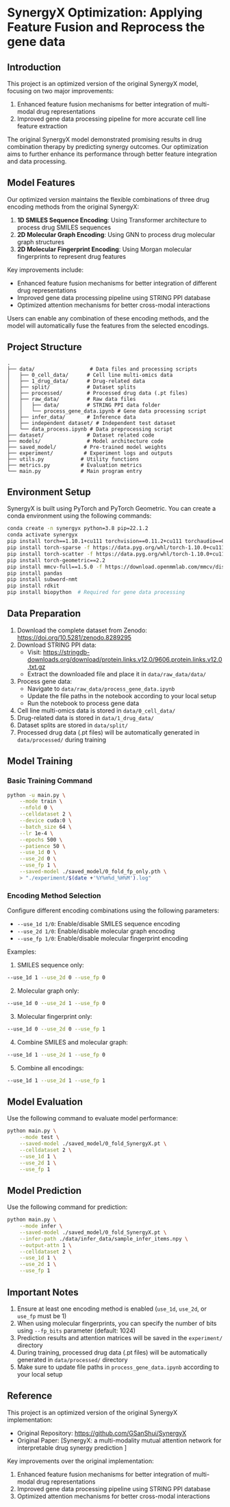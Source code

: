 # SynergyX Optimization: Applying Feature Fusion and Reprocess the gene data

## Introduction
This project is an optimized version of the original SynergyX model, focusing on two major improvements:
1. Enhanced feature fusion mechanisms for better integration of multi-modal drug representations
2. Improved gene data processing pipeline for more accurate cell line feature extraction

The original SynergyX model demonstrated promising results in drug combination therapy by predicting synergy outcomes. Our optimization aims to further enhance its performance through better feature integration and data processing.

## Model Features
Our optimized version maintains the flexible combinations of three drug encoding methods from the original SynergyX:
1. **1D SMILES Sequence Encoding**: Using Transformer architecture to process drug SMILES sequences
2. **2D Molecular Graph Encoding**: Using GNN to process drug molecular graph structures
3. **2D Molecular Fingerprint Encoding**: Using Morgan molecular fingerprints to represent drug features

Key improvements include:
- Enhanced feature fusion mechanisms for better integration of different drug representations
- Improved gene data processing pipeline using STRING PPI database
- Optimized attention mechanisms for better cross-modal interactions

Users can enable any combination of these encoding methods, and the model will automatically fuse the features from the selected encodings.

## Project Structure
```
.
├── data/                  # Data files and processing scripts
│   ├── 0_cell_data/      # Cell line multi-omics data
│   ├── 1_drug_data/      # Drug-related data
│   ├── split/            # Dataset splits
│   ├── processed/        # Processed drug data (.pt files)
│   ├── raw_data/         # Raw data files
│   │   ├── data/         # STRING PPI data folder
│   │   └── process_gene_data.ipynb # Gene data processing script
│   ├── infer_data/       # Inference data
│   ├── independent dataset/ # Independent test dataset
│   └── data_process.ipynb # Data preprocessing script
├── dataset/              # Dataset related code
├── models/               # Model architecture code
├── saved_model/         # Pre-trained model weights
├── experiment/          # Experiment logs and outputs
├── utils.py            # Utility functions
├── metrics.py          # Evaluation metrics
└── main.py             # Main program entry
```

## Environment Setup
SynergyX is built using PyTorch and PyTorch Geometric. You can create a conda environment using the following commands:

```bash
conda create -n synergyx python=3.8 pip=22.1.2
conda activate synergyx
pip install torch==1.10.1+cu111 torchvision==0.11.2+cu111 torchaudio==0.10.1 -f https://download.pytorch.org/whl/torch_stable.html
pip install torch-sparse -f https://data.pyg.org/whl/torch-1.10.0+cu111.html
pip install torch-scatter -f https://data.pyg.org/whl/torch-1.10.0+cu111.html
pip install torch-geometric==2.2
pip install mmcv-full==1.5.0 -f https://download.openmmlab.com/mmcv/dist/cu111/torch1.10/index.html
pip install pandas
pip install subword-nmt
pip install rdkit
pip install biopython  # Required for gene data processing
```

## Data Preparation
1. Download the complete dataset from Zenodo: https://doi.org/10.5281/zenodo.8289295
2. Download STRING PPI data:
   - Visit: https://stringdb-downloads.org/download/protein.links.v12.0/9606.protein.links.v12.0.txt.gz
   - Extract the downloaded file and place it in `data/raw_data/data/`
3. Process gene data:
   - Navigate to `data/raw_data/process_gene_data.ipynb`
   - Update the file paths in the notebook according to your local setup
   - Run the notebook to process gene data
4. Cell line multi-omics data is stored in `data/0_cell_data/`
5. Drug-related data is stored in `data/1_drug_data/`
6. Dataset splits are stored in `data/split/`
7. Processed drug data (.pt files) will be automatically generated in `data/processed/` during training

## Model Training
### Basic Training Command
```bash
python -u main.py \
    --mode train \
    --nfold 0 \
    --celldataset 2 \
    --device cuda:0 \
    --batch_size 64 \
    --lr 1e-4 \
    --epochs 500 \
    --patience 50 \
    --use_1d 0 \
    --use_2d 0 \
    --use_fp 1 \
    --saved-model ./saved_model/0_fold_fp_only.pth \
    > "./experiment/$(date +'%Y%m%d_%H%M').log"
```

### Encoding Method Selection
Configure different encoding combinations using the following parameters:
- `--use_1d 1/0`: Enable/disable SMILES sequence encoding
- `--use_2d 1/0`: Enable/disable molecular graph encoding
- `--use_fp 1/0`: Enable/disable molecular fingerprint encoding

Examples:
1. SMILES sequence only:
```bash
--use_1d 1 --use_2d 0 --use_fp 0
```

2. Molecular graph only:
```bash
--use_1d 0 --use_2d 1 --use_fp 0
```

3. Molecular fingerprint only:
```bash
--use_1d 0 --use_2d 0 --use_fp 1
```

4. Combine SMILES and molecular graph:
```bash
--use_1d 1 --use_2d 1 --use_fp 0
```

5. Combine all encodings:
```bash
--use_1d 1 --use_2d 1 --use_fp 1
```

## Model Evaluation
Use the following command to evaluate model performance:
```bash
python main.py \
    --mode test \
    --saved-model ./saved_model/0_fold_SynergyX.pt \
    --celldataset 2 \
    --use_1d 1 \
    --use_2d 1 \
    --use_fp 1
```

## Model Prediction
Use the following command for prediction:
```bash
python main.py \
    --mode infer \
    --saved-model ./saved_model/0_fold_SynergyX.pt \
    --infer-path ./data/infer_data/sample_infer_items.npy \
    --output-attn 1 \
    --celldataset 2 \
    --use_1d 1 \
    --use_2d 1 \
    --use_fp 1
```

## Important Notes
1. Ensure at least one encoding method is enabled (`use_1d`, `use_2d`, or `use_fp` must be 1)
2. When using molecular fingerprints, you can specify the number of bits using `--fp_bits` parameter (default: 1024)
3. Prediction results and attention matrices will be saved in the `experiment/` directory
4. During training, processed drug data (.pt files) will be automatically generated in `data/processed/` directory
5. Make sure to update file paths in `process_gene_data.ipynb` according to your local setup

## Reference
This project is an optimized version of the original SynergyX implementation:
- Original Repository: https://github.com/GSanShui/SynergyX
- Original Paper: [SynergyX: a multi-modality mutual attention network for interpretable drug synergy prediction  ]

Key improvements over the original implementation:
1. Enhanced feature fusion mechanisms for better integration of multi-modal drug representations
2. Improved gene data processing pipeline using STRING PPI database
3. Optimized attention mechanisms for better cross-modal interactions
